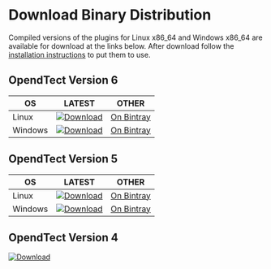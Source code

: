 # Download Binary Distribution

Compiled versions of the plugins for Linux x86_64 and Windows x86_64 are available for download at the links below. After download follow the [installation instructions](installation.md) to put them to use.

## OpendTect Version 6
| OS | LATEST | OTHER |
|---|---|---|
| Linux | [ ![Download](https://api.bintray.com/packages/waynegm/OpendTect-Plugins/OpendTect-6-plugins-linux/images/download.svg) ](https://bintray.com/waynegm/OpendTect-Plugins/OpendTect-6-plugins-linux/_latestVersion) | [On Bintray](https://bintray.com/waynegm/OpendTect-Plugins/OpendTect-6-plugins-linux/view) |
| Windows |  [ ![Download](https://api.bintray.com/packages/waynegm/OpendTect-Plugins/OpendTect-6-plugins-windows/images/download.svg) ](https://bintray.com/waynegm/OpendTect-Plugins/OpendTect-6-plugins-windows/_latestVersion) | [On Bintray](https://bintray.com/waynegm/OpendTect-Plugins/OpendTect-6-plugins-windows/view) |

## OpendTect Version 5
| OS | LATEST | OTHER |
|---|---|---|
| Linux | [ ![Download](https://api.bintray.com/packages/waynegm/OpendTect-Plugins/OpendTect-5-plugins-linux/images/download.svg) ](https://bintray.com/waynegm/OpendTect-Plugins/OpendTect-5-plugins-linux/_latestVersion) | [On Bintray](https://bintray.com/waynegm/OpendTect-Plugins/OpendTect-5-plugins-linux/view) |
| Windows | [ ![Download](https://api.bintray.com/packages/waynegm/OpendTect-Plugins/OpendTect-5-plugins-windows/images/download.svg) ](https://bintray.com/waynegm/OpendTect-Plugins/OpendTect-5-plugins-windows/_latestVersion) | [On Bintray](https://bintray.com/waynegm/OpendTect-Plugins/OpendTect-5-plugins-windows/view) |

## OpendTect Version 4

[ ![Download](https://api.bintray.com/packages/waynegm/OpendTect-Plugins/OpendTect-4-plugins/images/download.svg) ](https://bintray.com/waynegm/OpendTect-Plugins/OpendTect-4-plugins/_latestVersion)
